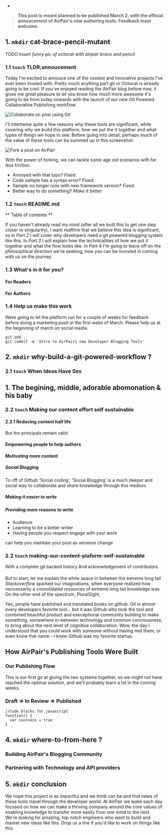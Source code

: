 -

> **This post is meant planned to be published March 2, with the official annoucement of AirPair's new authoring tools. Feedback most welcome.**

## 1. `mkdir` cat-brace-pencil-mutant

TODO *Insert funny pic of octocat with airpair brace and pencil*

### 1.1 `touch` TLDR;annoucement

Today I'm excited to annouce one of the coolest and innovative projects I've ever been involed with. Pretty much anything part git or Octocat is already going to be cool. If you've enjoyed reading the AirPair blog before now, it gives me great pleasure to let you know how much more awesome it's going to be from today onwards with the launch of our new Git Powered Collaborative Publishing workflow.

![Collaborate on post using Git](/static/img/pages/posts/post-authoring-flow.png)

I'll intertwine quite a few reasons why these tools are significant, while covering why we buitd this platform, how we put the it together and what types of things we hope to see. Before going into detail, perhaps much of the value of these tools can be summed up in this screenshot:

![Fork a post on AirPair](/static/img/pages/posts/fork-post-dymo.png)

With the power of forking, we can tackle some age old scenarios with far less friction.

- Annoyed with that typo? *Fixed*. 
- Code sample has a syntax error? *Fixed*.
- Sample no longer runs with new framework version? *Fixed*.
- Better way to do something? *Make it better*

### 1.2 `touch` README.md

** Table of contents **

If you haven't already read my mind (after all we built this to get one step closer to singularity), I want reaffirm that we believe this idea is significant, so in *Part 2* I will cover why developers need a git powered blogging system like this. In *Part 3* I will explain how the technicalities of how we put it together and what the flow looks like. In *Part 4* I'm going to leave off on the philosophical direction we're seeking, how you can be invovled in coming with us on the journey.

### 1.3 What's in it for you?



#### For Readers

#### For Authors

### 1.4 Help us make this work

Were going to let the platform run for a couple of weeks for feedback before doing a marketing push in the first weke of March. Please help us at the beginning of march on social media.

```
git add .
git commit -m 'Intro to AirPairs new Developer Blogging Tools'
```

## 2. `mkdir` why-build-a-git-powered-workflow ?

### 2.1 `touch` When Ideas Have Sex

## 1. The begining, middle, adorable abomonation & his baby

### 2.2 `touch` Making our content effort self sustainable

#### 2.2.1 Reducing content half life

But the principals remain valid

#### Empowering people to help authors

#### Motivating more content

##### Social Blogging

To riff of Github 'Social coding', 'Social Blogging' is a much deeper and social way to collaborate and share knowledge through this medium

##### Making it easier to write

##### Providing more reasons to write

- Audience
- Learning to be a better writer
- Having people you respect engage with your work

can help you maintain your post as versions change

### 2.2 `touch` making-our-content-plaform-self-sustainable

With a complete git backed history
And acknowledgement of contributors


####

 But to start, let me explain the white space in between the extreme long tail *Stackoverflow* sparked our imaginations, when everyone realized how neccessarily a consolidated resources of extreme long tail knowledge was. On the other end of the spectrum, PluralSight, 

Yes, people have published and translated books on github. Git is almost every developers favorite tool... but it was Github who took the tool and combined beautiful product and execeptional community building to make something, somewhere in-between technology and common conciousness, to bring about the next level of cognitive collaboration. Wow, the day I understood that you could work with someone without having met them, or even know thei name - I knew Github was my favorite startup.

## How AirPair's Publishing Tools Were Built

### Our Publishing Flow

This is our first go at gluing the two systems together, so we might not have reached the optimal solution, and we'll probably learn a lot in the coming weeks.

### Draft => In Review => Published


```javascript,linenums=true
//Code blocks for javascript
function() {
  var coolness = true
}
```

## 4. `mkdir` where-to-from-here ?

### Building AirPair's Blogging Community

### Partnering with Technology and API providers

## 5. `mkdir` conclusion

We hope this project is as impactful and we think can be and that news of these tools travel through the developer world. At AirPair we wake each day focused on how we can make a thriving company around the core values of enabling knowledge to transfer more easily from one mind to the next. We're looking for amazing, top notch engineers who want to build and market new ideas like this. Drop us a line if you'd like to work on things like this.

